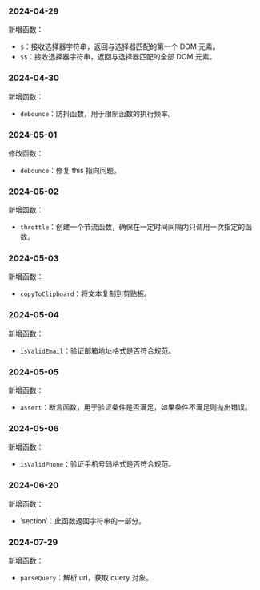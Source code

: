 ### 2024-04-29

新增函数：

- `$`：接收选择器字符串，返回与选择器匹配的第一个 DOM 元素。
- `$$`：接收选择器字符串，返回与选择器匹配的全部 DOM 元素。

### 2024-04-30

新增函数：

- `debounce`：防抖函数，用于限制函数的执行频率。

### 2024-05-01

修改函数：

- `debounce`：修复 this 指向问题。

### 2024-05-02

新增函数：

- `throttle`：创建一个节流函数，确保在一定时间间隔内只调用一次指定的函数。

### 2024-05-03

新增函数：

- `copyToClipboard`：将文本复制到剪贴板。

### 2024-05-04

新增函数：

- `isValidEmail`：验证邮箱地址格式是否符合规范。

### 2024-05-05

新增函数：

- `assert`：断言函数，用于验证条件是否满足，如果条件不满足则抛出错误。

### 2024-05-06

新增函数：

- `isValidPhone`：验证手机号码格式是否符合规范。

### 2024-06-20

新增函数：

- ‵section‵：此函数返回字符串的一部分。

### 2024-07-29

新增函数：

- `parseQuery`：解析 url，获取 query 对象。
